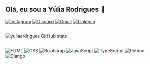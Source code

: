 ## Olá, eu sou a Yúlia Rodrigues 👋

[![Instagram](https://img.shields.io/badge/Instagram-E4405F?style=for-the-badge&logo=instagram&logoColor=white)](https://www.instagram.com/yuliarodrigues/)
[![Discord](https://img.shields.io/badge/Discord-7289DA?style=for-the-badge&logo=discord&logoColor=white)](https://discord.gg/aNxqydEk)
[![Gmail](https://img.shields.io/badge/Gmail-D14836?style=for-the-badge&logo=gmail&logoColor=white)](https://mail.google.com/mail/u/0/#inbox)
[![Linkedin](https://img.shields.io/badge/LinkedIn-0077B5?style=for-the-badge&logo=linkedin&logoColor=white)](https://www.linkedin.com/in/y%C3%BAlia-rodrigues-1b9384220/)

 ##

![yuliaardrigues GitHub stats](https://github-readme-stats.vercel.app/api?username=yuliaardrigues&show_icons=true&hide=contribs,prs&cache_seconds=86400&theme=material-palenight)

 ##
 ![HTML](https://img.shields.io/badge/HTML5-E34F26?style=for-the-badge&logo=html5&logoColor=white)
![CSS](https://img.shields.io/badge/CSS3-1572B6?style=for-the-badge&logo=css3&logoColor=white)
![Bootstrap](https://img.shields.io/badge/Bootstrap-563D7C?style=for-the-badge&logo=bootstrap&logoColor=white)
![JavaScript](https://img.shields.io/badge/JavaScript-323330?style=for-the-badge&logo=javascript&logoColor=F7DF1E)
![TypeSrcript](https://img.shields.io/badge/TypeScript-007ACC?style=for-the-badge&logo=typescript&logoColor=white)
![Python](https://img.shields.io/badge/Python-14354C?style=for-the-badge&logo=python&logoColor=white)
![Django](https://img.shields.io/badge/Django-092E20?style=for-the-badge&logo=django&logoColor=white)


